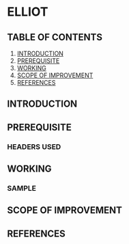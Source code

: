 # ELLIOT
## TABLE OF CONTENTS
1. [INTRODUCTION]()
2. [PREREQUISITE]()
3. [WORKING]()
4. [SCOPE OF IMPROVEMENT]()
5. [REFERENCES]()
## INTRODUCTION



## PREREQUISITE


### HEADERS USED


## WORKING 

### SAMPLE

## SCOPE OF IMPROVEMENT

## REFERENCES
